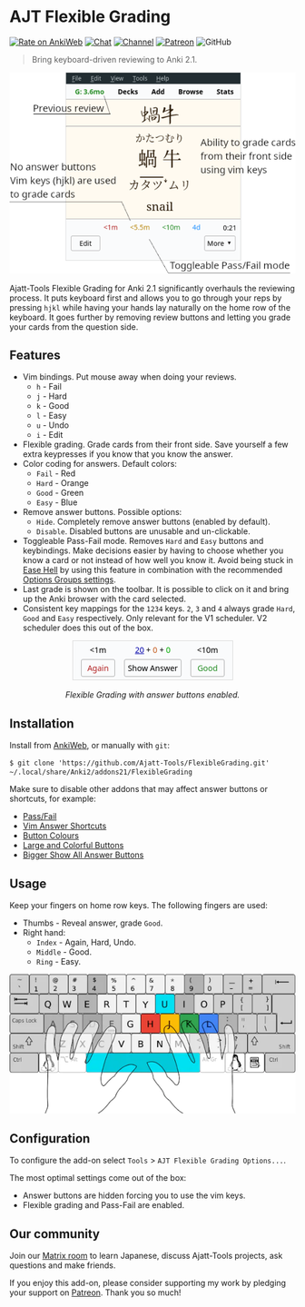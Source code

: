 # AJT Flexible Grading

[![Rate on AnkiWeb](https://glutanimate.com/logos/ankiweb-rate.svg)](https://ankiweb.net/shared/info/1715096333)
[![Chat](https://img.shields.io/badge/chat-join-green)](https://tatsumoto-ren.github.io/blog/join-our-community.html)
[![Channel](https://shields.io/badge/channel-subscribe-blue?logo=telegram&color=3faee8)](https://t.me/ajatt_tools)
[![Patreon](https://img.shields.io/badge/patreon-support-orange)](https://www.patreon.com/bePatron?u=43555128)
![GitHub](https://img.shields.io/github/license/Ajatt-Tools/FlexibleGrading)

> Bring keyboard-driven reviewing to Anki 2.1.

<p align="center">
  <img src="img/flexible_grading.webp" alt="screenshot">
</p>

Ajatt-Tools Flexible Grading for Anki 2.1 significantly overhauls the reviewing process.
It puts keyboard first and allows you to go through your reps by pressing `hjkl`
while having your hands lay naturally on the home row of the keyboard.
It goes further by removing review buttons and letting you grade your cards from the question side.

## Features

* Vim bindings. Put mouse away when doing your reviews.
    * `h` - Fail
    * `j` - Hard
    * `k` - Good
    * `l` - Easy
    * `u` - Undo
    * `i` - Edit
* Flexible grading.
Grade cards from their front side.
Save yourself a few extra keypresses if you know that you know the answer.
* Color coding for answers. Default colors:
    * `Fail` - Red
    * `Hard` - Orange
    * `Good` - Green
    * `Easy` - Blue
* Remove answer buttons. Possible options:
    * `Hide`. Completely remove answer buttons (enabled by default).
    * `Disable`. Disabled buttons are unusable and un-clickable.
* Toggleable Pass-Fail mode.
Removes `Hard` and `Easy` buttons and keybindings.
Make decisions easier by having to choose
whether you know a card or not instead of how well you know it.
Avoid being stuck in
[Ease Hell](https://youtu.be/1XaJjbCSXT0?t=665)
by using this feature in combination with the recommended
[Options Groups settings](https://tatsumoto-ren.github.io/blog/setting-up-anki.html#options-groups).
* Last grade is shown on the toolbar.
It is possible to click on it and bring up the Anki browser with the card selected.
* Consistent key mappings for the `1234` keys.
`2`, `3` and `4` always grade `Hard`, `Good` and `Easy` respectively.
Only relevant for the V1 scheduler.
V2 scheduler does this out of the box.

<p align="center">
  <img src="img/front_side_answer_buttons.webp" alt="screenshot">
</p>
<p align="center"><i>Flexible Grading with answer buttons enabled.</i></p>


## Installation

Install from [AnkiWeb](https://ankiweb.net/shared/info/1715096333), or manually with `git`:

```
$ git clone 'https://github.com/Ajatt-Tools/FlexibleGrading.git' ~/.local/share/Anki2/addons21/FlexibleGrading
```

Make sure to disable other addons that may affect answer buttons or shortcuts, for example:
* [Pass/Fail](https://web.archive.org/web/https://massimmersionapproach.com/table-of-contents/anki/low-key-anki/low-key-anki-pass-fail/)
* [Vim Answer Shortcuts](https://ankiweb.net/shared/info/1197299782)
* [Button Colours](https://ankiweb.net/shared/info/2494384865)
* [Large and Colorful Buttons](https://ankiweb.net/shared/info/1829090218)
* [Bigger Show All Answer Buttons](https://ankiweb.net/shared/info/2034935033)

## Usage

Keep your fingers on home row keys.
The following fingers are used:

* Thumbs - Reveal answer, grade `Good`.
* Right hand:
  * `Index` - Again, Hard, Undo.
  * `Middle` - Good.
  * `Ring` - Easy.

<p align="center">
  <img src="img/keyboard.webp" alt="keyboard">
</p>

## Configuration

To configure the add-on select `Tools` > `AJT Flexible Grading Options...`.

The most optimal settings come out of the box:

* Answer buttons are hidden forcing you to use the vim keys.
* Flexible grading and Pass-Fail are enabled.

## Our community

Join our
[Matrix room](https://tatsumoto-ren.github.io/blog/join-our-community.html)
to learn Japanese, discuss Ajatt-Tools projects, ask questions and make friends.

If you enjoy this add-on, please consider supporting my work by
pledging your support on [Patreon](https://www.patreon.com/bePatron?u=43555128).
Thank you so much!
